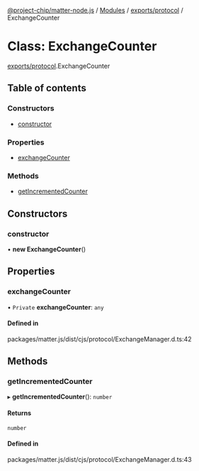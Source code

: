 [@project-chip/matter-node.js](../README.md) / [Modules](../modules.md) / [exports/protocol](../modules/exports_protocol.md) / ExchangeCounter

# Class: ExchangeCounter

[exports/protocol](../modules/exports_protocol.md).ExchangeCounter

## Table of contents

### Constructors

- [constructor](exports_protocol.ExchangeCounter.md#constructor)

### Properties

- [exchangeCounter](exports_protocol.ExchangeCounter.md#exchangecounter)

### Methods

- [getIncrementedCounter](exports_protocol.ExchangeCounter.md#getincrementedcounter)

## Constructors

### constructor

• **new ExchangeCounter**()

## Properties

### exchangeCounter

• `Private` **exchangeCounter**: `any`

#### Defined in

packages/matter.js/dist/cjs/protocol/ExchangeManager.d.ts:42

## Methods

### getIncrementedCounter

▸ **getIncrementedCounter**(): `number`

#### Returns

`number`

#### Defined in

packages/matter.js/dist/cjs/protocol/ExchangeManager.d.ts:43
